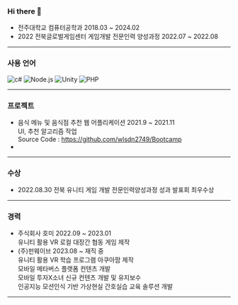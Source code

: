 ### Hi there 👋
- 전주대학교 컴퓨터공학과
2018.03 ~ 2024.02
- 2022 전북글로벌게임센터 게임개발 전문인력 양성과정
2022.07 ~ 2022.08
***
### 사용 언어
<!-- [![Top Langs](https://github-readme-stats.vercel.app/api/top-langs/?username=MoonSheep08)](https://github.com/anuraghazra/github-readme-stats) !-->

![c#](https://img.shields.io/badge/C%23-239120?style=for-the-badge&logo=c-sharp&logoColor=white)
![Node.js](https://img.shields.io/badge/Node.js-43853D?style=for-the-badge&logo=node.js&logoColor=white)
![Unity](https://img.shields.io/badge/Unity-100000?style=for-the-badge&logo=unity&logoColor=white)
![PHP](https://img.shields.io/wordpress/plugin/required-php/bbpress)
***
### 프로젝트
- 음식 메뉴 및 음식점 추천 웹 어플리케이션 2021.9 ~ 2021.11<br/>
UI, 추천 알고리즘 작업<br/>
Source Code : https://github.com/wlsdn2749/Bootcamp
- 
***
### 수상
- 2022.08.30 전북 유니티 게임 개발 전문인력양성과정 성과 발표회 최우수상
***
### 경력
- 주식회사 호미  2022.09 ~ 2023.01<br/>
유니티 활용 VR 로컬 대장간 협동 게임 제작
- (주)펀웨이브   2023.08 ~ 재직 중<br/>
유니티 활용 VR 학습 프로그램 아쿠아팜 제작<br/>
모바일 메타버스 플랫폼 컨텐츠 개발<br/>
모바일 투자X소녀 신규 컨텐츠 개발 및 유지보수<br/>
인공지능 모션인식 기반 가상현실 간호실습 교육 솔루션 개발<br/>
***
